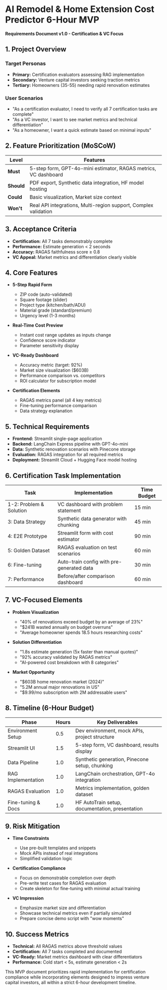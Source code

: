 # AI Remodel & Home Extension Cost Predictor 6-Hour MVP  
**Requirements Document v1.0 - Certification & VC Focus**

## 1. Project Overview

### Target Personas
- **Primary:** Certification evaluators assessing RAG implementation
- **Secondary:** Venture capital investors seeking traction metrics
- **Tertiary:** Homeowners (35-55) needing rapid renovation estimates

### User Scenarios
- "As a certification evaluator, I need to verify all 7 certification tasks are complete"
- "As a VC investor, I want to see market metrics and technical differentiation"
- "As a homeowner, I want a quick estimate based on minimal inputs"

## 2. Feature Prioritization (MoSCoW)

| Level       | Features                          |
|-------------|-----------------------------------|
| **Must**    | 5-step form, GPT-4o-mini estimator, RAGAS metrics, VC dashboard |
| **Should**  | PDF export, Synthetic data integration, HF model hosting |
| **Could**   | Basic visualization, Market size context |
| **Won't**   | Real API integrations, Multi-region support, Complex validation |

## 3. Acceptance Criteria

- **Certification:** All 7 tasks demonstrably complete
- **Performance:** Estimate generation < 2 seconds
- **Accuracy:** RAGAS faithfulness score ≥ 0.8
- **VC Appeal:** Market metrics and differentiation clearly visible

## 4. Core Features

- **5-Step Rapid Form**
  - ZIP code (auto-validated)
  - Square footage (slider)
  - Project type (kitchen/bath/ADU)
  - Material grade (standard/premium)
  - Urgency level (1-3 months)

- **Real-Time Cost Preview**
  - Instant cost range updates as inputs change
  - Confidence score indicator
  - Parameter sensitivity display

- **VC-Ready Dashboard**
  - Accuracy metric (target: 92%)
  - Market size visualization ($603B)
  - Performance comparison vs. competitors
  - ROI calculator for subscription model

- **Certification Elements**
  - RAGAS metrics panel (all 4 key metrics)
  - Fine-tuning performance comparison
  - Data strategy explanation

## 5. Technical Requirements

- **Frontend:** Streamlit single-page application
- **Backend:** LangChain Express pipeline with GPT-4o-mini
- **Data:** Synthetic renovation scenarios with Pinecone storage
- **Evaluation:** RAGAS integration for all required metrics
- **Deployment:** Streamlit Cloud + Hugging Face model hosting

## 6. Certification Task Implementation

| Task | Implementation | Time Budget |
|------|----------------|-------------|
| 1-2: Problem & Solution | VC dashboard with problem statement | 15 min |
| 3: Data Strategy | Synthetic data generator with chunking | 45 min |
| 4: E2E Prototype | Streamlit form with cost estimator | 90 min |
| 5: Golden Dataset | RAGAS evaluation on test scenarios | 60 min |
| 6: Fine-tuning | Auto-train config with pre-generated data | 30 min |
| 7: Performance | Before/after comparison dashboard | 60 min |

## 7. VC-Focused Elements

- **Problem Visualization**
  - "40% of renovations exceed budget by an average of 23%"
  - "$241B wasted annually on budget overruns"
  - "Average homeowner spends 18.5 hours researching costs"

- **Solution Differentiation**
  - "1.8s estimate generation (5x faster than manual quotes)"
  - "92% accuracy validated by RAGAS metrics"
  - "AI-powered cost breakdown with 8 categories"

- **Market Opportunity**
  - "$603B home renovation market (2024)"
  - "5.2M annual major renovations in US"
  - "$9.99/mo subscription with 2M addressable users"

## 8. Timeline (6-Hour Budget)

| Phase | Hours | Key Deliverables |
|-------|-------|------------------|
| Environment Setup | 0.5 | Dev environment, mock APIs, project structure |
| Streamlit UI | 1.5 | 5-step form, VC dashboard, results display |
| Data Pipeline | 1.0 | Synthetic generation, Pinecone setup, chunking |
| RAG Implementation | 1.0 | LangChain orchestration, GPT-4o integration |
| RAGAS Evaluation | 1.0 | Metrics implementation, golden dataset |
| Fine-tuning & Docs | 1.0 | HF AutoTrain setup, documentation, presentation |

## 9. Risk Mitigation

- **Time Constraints**
  - Use pre-built templates and snippets
  - Mock APIs instead of real integrations
  - Simplified validation logic

- **Certification Compliance**
  - Focus on demonstrable completion over depth
  - Pre-write test cases for RAGAS evaluation
  - Create skeleton for fine-tuning with minimal actual training

- **VC Impression**
  - Emphasize market size and differentiation
  - Showcase technical metrics even if partially simulated
  - Prepare concise demo script with "wow moments"

## 10. Success Metrics

- **Technical:** All RAGAS metrics above threshold values
- **Certification:** All 7 tasks completed and documented
- **VC-Ready:** Market metrics dashboard with clear differentiators
- **Performance:** Cold start < 5s, estimate generation < 2s

This MVP document prioritizes rapid implementation for certification compliance while incorporating elements designed to impress venture capital investors, all within a strict 6-hour development timeline.